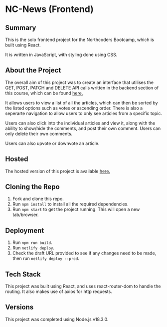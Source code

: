 # NC-News (Frontend)

## Summary

This is the solo frontend project for the Northcoders Bootcamp, which is built using React.

It is written in JavaScript, with styling done using CSS.

## About the Project

The overall aim of this project was to create an interface that utilises the GET, POST, PATCH and DELETE API calls written in the backend section of this course, which can be found [here.](https://github.com/leann-e/be-nc-news-proj)

It allows users to view a list of all the articles, which can then be sorted by the listed options such as votes or ascending order. There is also a seperarte navigation to allow users to only see articles from a specific topic.

Users can also click into the individual articles and view it, along with the ability to show/hide the comments, and post their own comment. Users can only delete their own comments.

Users can also upvote or downvote an article.

## Hosted

The hosted version of this project is available [here.](https://nc-news-lw.netlify.app/?sort_by=undefined&order=undefined)

## Cloning the Repo

1. Fork and clone this repo.
2. Run `npm install` to install all the required dependencies.
3. Run `npm start` to get the project running. This will open a new tab/browser.

## Deployment

1. Run `npm run build`.
2. Run `netlify deploy`.
3. Check the draft URL provided to see if any changes need to be made, then run `netlify deploy --prod`.

## Tech Stack

This project was built using React, and uses react-router-dom to handle the routing. It also makes use of axios for http requests.

## Versions

This project was completed using Node.js v18.3.0.
